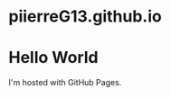 # piierreG13.github.io
<!DOCTYPE html>
<html>
<head>
</head>
<body>
<h1>Hello World</h1>
<p>I'm hosted with GitHub Pages.</p>
</body>
</html>
